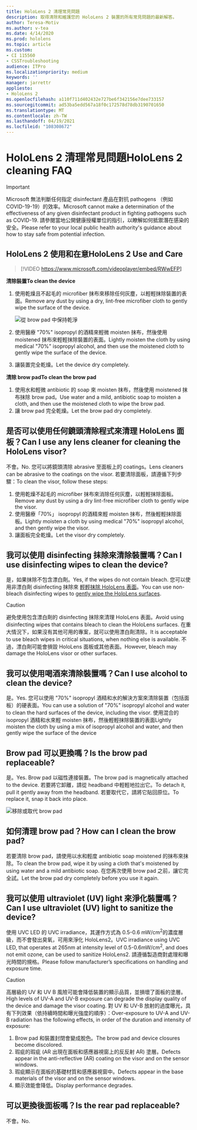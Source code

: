 ```yaml
---
title: HoloLens 2 清理常見問題
description: 取得清除和維護您的 HoloLens 2 裝置的所有常見問題的最新解答。
author: Teresa-Motiv
ms.author: v-tea
ms.date: 4/14/2020
ms.prod: hololens
ms.topic: article
ms.custom:
- CI 115560
- CSSTroubleshooting
audience: ITPro
ms.localizationpriority: medium
keywords: ''
manager: jarrettr
appliesto:
- HoloLens 2
ms.openlocfilehash: a110f711d402432e727be6f342156e7dee733157
ms.sourcegitcommit: ad53ba5edd567a18f0c172578d78db3190701650
ms.translationtype: MT
ms.contentlocale: zh-TW
ms.lasthandoff: 04/19/2021
ms.locfileid: "108308672"
---
```

# <a name="hololens-2-cleaning-faq"></a><span data-ttu-id="50ce6-103">HoloLens 2 清理常見問題</span><span class="sxs-lookup"><span data-stu-id="50ce6-103">HoloLens 2 cleaning FAQ</span></span>

> [!IMPORTANT]  
> <span data-ttu-id="50ce6-104">Microsoft 無法判斷任何指定 disinfectant 產品在對抗 pathogens （例如 COVID-19-19）的效率。</span><span class="sxs-lookup"><span data-stu-id="50ce6-104">Microsoft cannot make a determination of the effectiveness of any given disinfectant product in fighting pathogens such as COVID-19.</span></span> <span data-ttu-id="50ce6-105">請參閱當地公開健康授權單位的指引，以瞭解如何抵禦潛在感染的安全。</span><span class="sxs-lookup"><span data-stu-id="50ce6-105">Please refer to your local public health authority's guidance about how to stay safe from potential infection.</span></span>  

## <a name="hololens-2-use-and-care"></a><span data-ttu-id="50ce6-106">HoloLens 2 使用和在意</span><span class="sxs-lookup"><span data-stu-id="50ce6-106">HoloLens 2 Use and Care</span></span>

> [!VIDEO https://www.microsoft.com/videoplayer/embed/RWwEFP]

<!-- <iframe src="https://channel9.msdn.com/Shows/Docs-Mixed-Reality/HoloLens-2-Use-and-Care/player" width="960" height="540" allowFullScreen frameBorder="0" title="HoloLens 2 Use and Care - Microsoft Channel 9 Video"></iframe> -->

<span data-ttu-id="50ce6-107">**清除裝置**</span><span class="sxs-lookup"><span data-stu-id="50ce6-107">**To clean the device**</span></span>

1. <span data-ttu-id="50ce6-108">使用乾燥且不起毛的 microfiber 抹布來移除任何灰塵，以輕輕抹除裝置的表面。</span><span class="sxs-lookup"><span data-stu-id="50ce6-108">Remove any dust by using a dry, lint-free microfiber cloth to gently wipe the surface of the device.</span></span>

   ![從 brow pad 中保持乾淨](images/hl2-cleaning.png)

2. <span data-ttu-id="50ce6-110">使用醫療 "70%" isopropyl 的酒精來輕微 moisten 抹布，然後使用 moistened 抹布來輕輕抹除裝置的表面。</span><span class="sxs-lookup"><span data-stu-id="50ce6-110">Lightly moisten the cloth by using medical "70%" isopropyl alcohol, and then use the moistened cloth to gently wipe the surface of the device.</span></span>

3. <span data-ttu-id="50ce6-111">讓裝置完全乾燥。</span><span class="sxs-lookup"><span data-stu-id="50ce6-111">Let the device dry completely.</span></span>

<span data-ttu-id="50ce6-112">**清除 brow pad**</span><span class="sxs-lookup"><span data-stu-id="50ce6-112">**To clean the brow pad**</span></span>

1. <span data-ttu-id="50ce6-113">使用水和輕微 antibiotic 的 soap 來 moisten 抹布，然後使用 moistened 抹布抹除 brow pad。</span><span class="sxs-lookup"><span data-stu-id="50ce6-113">Use water and a mild, antibiotic soap to moisten a cloth, and then use the moistened cloth to wipe the brow pad.</span></span>
1. <span data-ttu-id="50ce6-114">讓 brow pad 完全乾燥。</span><span class="sxs-lookup"><span data-stu-id="50ce6-114">Let the brow pad dry completely.</span></span>

## <a name="can-i-use-any-lens-cleaner-for-cleaning-the-hololens-visor"></a><span data-ttu-id="50ce6-115">是否可以使用任何鏡頭清除程式來清理 HoloLens 面板？</span><span class="sxs-lookup"><span data-stu-id="50ce6-115">Can I use any lens cleaner for cleaning the HoloLens visor?</span></span>

<span data-ttu-id="50ce6-116">不會。</span><span class="sxs-lookup"><span data-stu-id="50ce6-116">No.</span></span> <span data-ttu-id="50ce6-117">您可以將鏡頭清除 abrasive 至面板上的 coatings。</span><span class="sxs-lookup"><span data-stu-id="50ce6-117">Lens cleaners can be abrasive to the coatings on the visor.</span></span> <span data-ttu-id="50ce6-118">若要清除面板，請遵循下列步驟：</span><span class="sxs-lookup"><span data-stu-id="50ce6-118">To clean the visor, follow these steps:</span></span>  

1. <span data-ttu-id="50ce6-119">使用乾燥不起毛的 microfiber 抹布來消除任何灰塵，以輕輕抹除面板。</span><span class="sxs-lookup"><span data-stu-id="50ce6-119">Remove any dust by using a dry lint-free microfiber cloth to gently wipe the visor.</span></span>
1. <span data-ttu-id="50ce6-120">使用醫療「70%」 isopropyl 的酒精來輕 moisten 抹布，然後輕輕抹除面板。</span><span class="sxs-lookup"><span data-stu-id="50ce6-120">Lightly moisten a cloth by using medical "70%" isopropyl alcohol, and then gently wipe the visor.</span></span>
1. <span data-ttu-id="50ce6-121">讓面板完全乾燥。</span><span class="sxs-lookup"><span data-stu-id="50ce6-121">Let the visor dry completely.</span></span>

## <a name="can-i-use-disinfecting-wipes-to-clean-the-device"></a><span data-ttu-id="50ce6-122">我可以使用 disinfecting 抹除來清除裝置嗎？</span><span class="sxs-lookup"><span data-stu-id="50ce6-122">Can I use disinfecting wipes to clean the device?</span></span>

<span data-ttu-id="50ce6-123">是，如果抹除不包含漂白劑。</span><span class="sxs-lookup"><span data-stu-id="50ce6-123">Yes, if the wipes do not contain bleach.</span></span> <span data-ttu-id="50ce6-124">您可以使用非漂白劑 disinfecting 抹除來 [輕輕抹除 HoloLens 表面](#hololens-2-use-and-care)。</span><span class="sxs-lookup"><span data-stu-id="50ce6-124">You can use non-bleach disinfecting wipes to [gently wipe the HoloLens surfaces](#hololens-2-use-and-care).</span></span>  

> [!CAUTION]  
> <span data-ttu-id="50ce6-125">避免使用包含漂白劑的 disinfecting 抹除來清理 HoloLens 表面。</span><span class="sxs-lookup"><span data-stu-id="50ce6-125">Avoid using disinfecting wipes that contains bleach to clean the HoloLens surfaces.</span></span> <span data-ttu-id="50ce6-126">在重大情況下，如果沒有其他可用的專案，就可以使用漂白劑清除。</span><span class="sxs-lookup"><span data-stu-id="50ce6-126">It is acceptable to use bleach wipes in critical situations, when nothing else is available.</span></span> <span data-ttu-id="50ce6-127">不過，漂白劑可能會損毀 HoloLens 面板或其他表面。</span><span class="sxs-lookup"><span data-stu-id="50ce6-127">However, bleach may damage the HoloLens visor or other surfaces.</span></span>

## <a name="can-i-use-alcohol-to-clean-the-device"></a><span data-ttu-id="50ce6-128">我可以使用喝酒來清除裝置嗎？</span><span class="sxs-lookup"><span data-stu-id="50ce6-128">Can I use alcohol to clean the device?</span></span>

<span data-ttu-id="50ce6-129">是。</span><span class="sxs-lookup"><span data-stu-id="50ce6-129">Yes.</span></span> <span data-ttu-id="50ce6-130">您可以使用 "70%" isopropyl 酒精和水的解決方案來清除裝置（包括面板）的硬表面。</span><span class="sxs-lookup"><span data-stu-id="50ce6-130">You can use a solution of "70%" isopropyl alcohol and water to clean the hard surfaces of the device, including the visor.</span></span> <span data-ttu-id="50ce6-131">使用混合的 isopropyl 酒精和水來輕 moisten 抹布，然後輕輕抹除裝置的表面</span><span class="sxs-lookup"><span data-stu-id="50ce6-131">Lightly moisten the cloth by using a mix of isopropyl alcohol and water, and then gently wipe the surface of the device</span></span>

## <a name="is-the-brow-pad-replaceable"></a><span data-ttu-id="50ce6-132">Brow pad 可以更換嗎？</span><span class="sxs-lookup"><span data-stu-id="50ce6-132">Is the brow pad replaceable?</span></span>

<span data-ttu-id="50ce6-133">是。</span><span class="sxs-lookup"><span data-stu-id="50ce6-133">Yes.</span></span> <span data-ttu-id="50ce6-134">Brow pad 以磁性連接裝置。</span><span class="sxs-lookup"><span data-stu-id="50ce6-134">The brow pad is magnetically attached to the device.</span></span> <span data-ttu-id="50ce6-135">若要將它卸離，請從 headband 中輕輕地拉出它。</span><span class="sxs-lookup"><span data-stu-id="50ce6-135">To detach it, pull it gently away from the headband.</span></span> <span data-ttu-id="50ce6-136">若要取代它，請將它貼回原位。</span><span class="sxs-lookup"><span data-stu-id="50ce6-136">To replace it, snap it back into place.</span></span>

![移除或取代 brow pad](images/hololens2-remove-browpad.png)

## <a name="how-can-i-clean-the-brow-pad"></a><span data-ttu-id="50ce6-138">如何清理 brow pad？</span><span class="sxs-lookup"><span data-stu-id="50ce6-138">How can I clean the brow pad?</span></span>

<span data-ttu-id="50ce6-139">若要清除 brow pad，請使用以水和輕度 antibiotic soap moistened 的抹布來抹除。</span><span class="sxs-lookup"><span data-stu-id="50ce6-139">To clean the brow pad, wipe it by using a cloth that's moistened by using water and a mild antibiotic soap.</span></span> <span data-ttu-id="50ce6-140">在您再次使用 brow pad 之前，讓它完全試。</span><span class="sxs-lookup"><span data-stu-id="50ce6-140">Let the brow pad dry completely before you use it again.</span></span>

## <a name="can-i-use-ultraviolet-uv-light-to-sanitize-the-device"></a><span data-ttu-id="50ce6-141">我可以使用 ultraviolet (UV) light 來淨化裝置嗎？</span><span class="sxs-lookup"><span data-stu-id="50ce6-141">Can I use ultraviolet (UV) light to sanitize the device?</span></span>

<span data-ttu-id="50ce6-142">使用 UVC LED 的 UVC irradiance，其運作方式為 0.5-0.6 mW/cm<sup>2</sup>的濃度層級，而不會發出臭氧，可用來淨化 HoloLens2。</span><span class="sxs-lookup"><span data-stu-id="50ce6-142">UVC irradiance using UVC LED, that operates at 265nm at intensity level of 0.5-0.6mW/cm<sup>2</sup>, and does not emit ozone, can be used to sanitize HoloLens2.</span></span> <span data-ttu-id="50ce6-143">請遵循製造商對處理和曝光時間的規格。</span><span class="sxs-lookup"><span data-stu-id="50ce6-143">Please follow manufacturer’s specifications on handling and exposure time.</span></span>

> [!CAUTION]  
> <span data-ttu-id="50ce6-144">高層級的 UV 和 UV B 風險可能會降低裝置的顯示品質，並損壞了面板的塗層。</span><span class="sxs-lookup"><span data-stu-id="50ce6-144">High levels of UV-A and UV-B exposure can degrade the display quality of the device and damage the visor coating.</span></span> <span data-ttu-id="50ce6-145">對 UV 和 UV-B 放射的過度曝光，具有下列效果（依持續時間和曝光強度的順序）：</span><span class="sxs-lookup"><span data-stu-id="50ce6-145">Over-exposure to UV-A and UV-B radiation has the following effects, in order of the duration and intensity of exposure:</span></span>
>  
> 1. <span data-ttu-id="50ce6-146">Brow pad 和裝置封閉會變成脫色。</span><span class="sxs-lookup"><span data-stu-id="50ce6-146">The brow pad and device closures become discolored.</span></span>
> 1. <span data-ttu-id="50ce6-147">瑕疵的瑕疵 (AR 出現在面板和感應器視窗上的反反射 AR) 塗層。</span><span class="sxs-lookup"><span data-stu-id="50ce6-147">Defects appear in the anti-reflective (AR) coating on the visor and on the sensor windows.</span></span>
> 1. <span data-ttu-id="50ce6-148">瑕疵顯示在面板的基礎材質和感應器視窗中。</span><span class="sxs-lookup"><span data-stu-id="50ce6-148">Defects appear in the base materials of the visor and on the sensor windows.</span></span>
> 1. <span data-ttu-id="50ce6-149">顯示效能會降低。</span><span class="sxs-lookup"><span data-stu-id="50ce6-149">Display performance degrades.</span></span>

## <a name="is-the-rear-pad-replaceable"></a><span data-ttu-id="50ce6-150">可以更換後面板嗎？</span><span class="sxs-lookup"><span data-stu-id="50ce6-150">Is the rear pad replaceable?</span></span>

<span data-ttu-id="50ce6-151">不會。</span><span class="sxs-lookup"><span data-stu-id="50ce6-151">No.</span></span>
